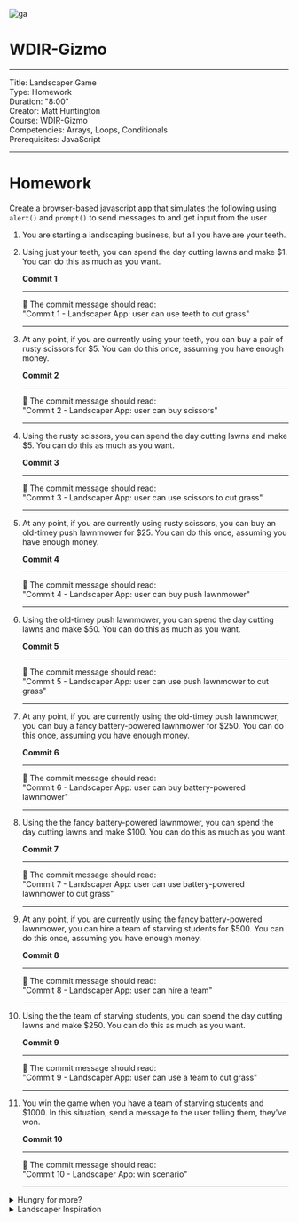 ![ga](http://mobbook.generalassemb.ly/ga_cog.png)

# WDIR-Gizmo

---
Title: Landscaper Game<br>
Type: Homework<br>
Duration: "8:00"<br>
Creator: Matt Huntington<br>
    Course: WDIR-Gizmo<br>
Competencies: Arrays, Loops, Conditionals <br>
Prerequisites: JavaScript <br>

---
# Homework

Create a browser-based javascript app that simulates the following using `alert()` and `prompt()` to send messages to and get input from the user

1. You are starting a landscaping business, but all you have are your teeth.
1. Using just your teeth, you can spend the day cutting lawns and make $1.  You can do this as much as you want.

    **Commit 1** <br>
    <hr>
    &#x1F534; The commit message should read: <br>
    "Commit 1 - Landscaper App: user can use teeth to cut grass"
    <hr>

1. At any point, if you are currently using your teeth, you can buy a pair of rusty scissors for $5.  You can do this once, assuming you have enough money.

    **Commit 2** <br>
    <hr>
    &#x1F534; The commit message should read: <br>
    "Commit 2 - Landscaper App: user can buy scissors"
    <hr>

1. Using the rusty scissors, you can spend the day cutting lawns and make $5.  You can do this as much as you want.

    **Commit 3** <br>
    <hr>
    &#x1F534; The commit message should read: <br>
    "Commit 3 - Landscaper App: user can use scissors to cut grass"
    <hr>

1. At any point, if you are currently using rusty scissors, you can buy an old-timey push lawnmower for $25.  You can do this once, assuming you have enough money.

    **Commit 4** <br>
    <hr>
    &#x1F534; The commit message should read: <br>
    "Commit 4 - Landscaper App: user can buy push lawnmower"
    <hr>

1. Using the old-timey push lawnmower, you can spend the day cutting lawns and make $50.  You can do this as much as you want.

    **Commit 5** <br>
    <hr>
    &#x1F534; The commit message should read: <br>
    "Commit 5 - Landscaper App: user can use push lawnmower to cut grass"
    <hr>

1. At any point, if you are currently using the old-timey push lawnmower, you can buy a fancy battery-powered lawnmower for $250.  You can do this once, assuming you have enough money.

    **Commit 6** <br>
    <hr>
    &#x1F534; The commit message should read: <br>
    "Commit 6 - Landscaper App: user can buy battery-powered lawnmower"
    <hr>

1. Using the the fancy battery-powered lawnmower, you can spend the day cutting lawns and make $100.  You can do this as much as you want.

    **Commit 7** <br>
    <hr>
    &#x1F534; The commit message should read: <br>
    "Commit 7 - Landscaper App: user can use battery-powered lawnmower to cut grass"
    <hr>

1. At any point, if you are currently using the fancy battery-powered lawnmower, you can hire a team of starving students for $500.  You can do this once, assuming you have enough money.

    **Commit 8** <br>
    <hr>
    &#x1F534; The commit message should read: <br>
    "Commit 8 - Landscaper App: user can hire a team"
    <hr>

1. Using the the team of starving students, you can spend the day cutting lawns and make $250.  You can do this as much as you want.

    **Commit 9** <br>
    <hr>
    &#x1F534; The commit message should read: <br>
    "Commit 9 - Landscaper App: user can use a team to cut grass"
    <hr>

1. You win the game when you have a team of starving students and $1000.  In this situation, send a message to the user telling them, they've won.

    **Commit 10** <br>
    <hr>
    &#x1F534; The commit message should read: <br>
    "Commit 10 - Landscaper App: win scenario"
    <hr>

<details><summary>Hungry for more?</summary>

1. Add the ability to reset the game at any point so that you can play again
1. Make it so that a user can have multiple tools, and money earned each day is increased appropriately (e.g. 2 scissors, and an old-timey push lawnmower means you earn $60/day )
1. Once you've implemented multiple tools, make it so you can sell tools for half price

</details>

<details><summary>Landscaper Inspiration</summary>
One of our students went above and beyond with her game:

![first screen](https://i.imgur.com/ekQLWtZ.png)

![options](https://i.imgur.com/txAHwK0.png)

![more options](https://i.imgur.com/o8Dc5tF.png)

![buying tools](https://i.imgur.com/2olGG6o.png)

![more options](https://i.imgur.com/YHLD4Sd.png)

![end](https://i.imgur.com/N9f7BkA.png)


## CSS Videos

Please watch these videos:

1. Watch [this video](https://www.youtube.com/watch?v=HNgdhp1_kEE&index=6&list=PLdnONIhPScST0Vy4LrIZiYKpFNoxgyH7J) about box model.
1. Watch [this video](https://www.youtube.com/watch?v=qjSe_K3agYc&index=7&list=PLdnONIhPScST0Vy4LrIZiYKpFNoxgyH7J) about display.
1. Watch [this video](https://www.youtube.com/watch?v=zH8kjJdvmOs&index=8&list=PLdnONIhPScST0Vy4LrIZiYKpFNoxgyH7J) about position.
1. Watch [this video](https://www.youtube.com/watch?v=5axuSSBIMuQ&index=9&list=PLdnONIhPScST0Vy4LrIZiYKpFNoxgyH7J) about units of measure.
1. Watch [this video](https://www.youtube.com/watch?v=ZfxNpQm6m2g&index=10&list=PLdnONIhPScST0Vy4LrIZiYKpFNoxgyH7J) more about units of measure.

## CSS/HTML Layout - Required

Complete [this CSS/HTML layout assignment](CSS_ECardly)

## MOAR Layout - Required

Complete [this other CSS/HTML layout assignment](oscar)
